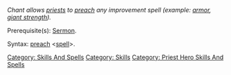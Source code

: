 *Chant allows [priests](:Category:_Priests.md "wikilink") to
[preach](Preach.md "wikilink") any improvement spell (example:
[armor](Armor_(spell).md "wikilink"), [giant
strength](Giant_Strength.md "wikilink")).*

Prerequisite(s): [Sermon](Sermon.md "wikilink").

Syntax: [preach](Preach.md "wikilink")
\<[spell](:Category:_Spells.md "wikilink")\>.

[Category: Skills And Spells](Category:_Skills_And_Spells "wikilink")
[Category: Skills](Category:_Skills "wikilink") [Category: Priest Hero
Skills And Spells](Category:_Priest_Hero_Skills_And_Spells "wikilink")
